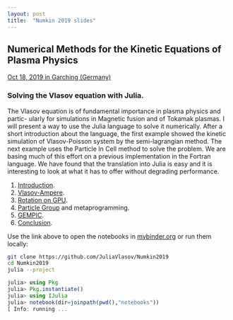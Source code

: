 ```yaml
---
layout: post
title:  "Numkin 2019 slides"
---
```


## Numerical Methods for the Kinetic Equations of Plasma Physics

[Oct 18, 2019 in Garching (Germany)](https://www.ipp.mpg.de/NumKin2019)

### Solving the Vlasov equation with Julia. 

The Vlasov equation is of fundamental importance in plasma physics and partic- ularly for simulations in Magnetic fusion and of Tokamak plasmas. I will present a way to use the Julia language to solve it numerically.
After a short introduction about the language, the first example showed the kinetic simulation of Vlasov-Poisson system by the semi-lagrangian method. The next example uses the Particle In Cell method to solve the problem.
We are basing much of this effort on a previous implementation in the Fortran language. We have found that the translation into Julia is easy and it is interesting to look at what it has to offer without degrading performance.

1. [Introduction](/Numkin2019/01/build/index.html). 
2. [Vlasov-Ampere](/Numkin2019/02/build/index.html).
3. [Rotation on GPU](/Numkin2019/03/build/index.html).
4. [Particle Group](/Numkin2019/04/build/index.html) and metaprogramming.
5. [GEMPIC](/Numkin2019/05/build/index.html).
6. [Conclusion](/Numkin2019/06/build/index.html).

Use the link above to open the notebooks in [mybinder.org](https://mybinder.org/v2/gh/juliavlasov/Numkin2019/master?filepath=notebooks) or run them locally:

```bash
git clone https://github.com/JuliaVlasov/Numkin2019
cd Numkin2019
julia --project
```

```julia
julia> using Pkg
julia> Pkg.instantiate()
julia> using IJulia
julia> notebook(dir=joinpath(pwd(),"notebooks"))
[ Info: running ...
```
